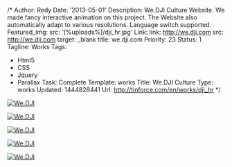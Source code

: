 /*
Author: Redy
Date: '2013-05-01'
Description: We.DJI Culture Website. We made fancy interactive animation on this project.
  The Website also automatically adapt to various resolutions. Language switch supported.
Featured_img:
  src: '[%uploads%]/dji_hr.jpg'
Link:
  link: http://we.dji.com
  src: http://we.dji.com
  target: _blank
  title: we.dji.com
Priority: 23
Status: 1
Tagline: Works
Tags:
- Html5
- CSS
- Jquery
- Parallax
Task: Complete
Template: works
Title: We.DJI Culture
Type: works
Updated: 1444828441
Url: http://tinforce.com/en/works/dji_hr
*/
<p> <a class="lightbox-gallery" href="/[%uploads%]/dji_hr_1.jpg"> <img src="/[%uploads%]/dji_hr_1.jpg" alt="We.DJI" /> </a></p><p> <a class="lightbox-gallery" href="/[%uploads%]/dji_hr_2.jpg"> <img src="/[%uploads%]/dji_hr_2.jpg" alt="We.DJI" /> </a></p><p> <a class="lightbox-gallery" href="/[%uploads%]/dji_hr_3.jpg"> <img src="/[%uploads%]/dji_hr_3.jpg" alt="We.DJI" /> </a></p><p> <a class="lightbox-gallery" href="/[%uploads%]/dji_hr_4.jpg"> <img src="/[%uploads%]/dji_hr_4.jpg" alt="We.DJI" /> </a></p><p> <a class="lightbox-gallery" href="/[%uploads%]/dji_hr_5.jpg"> <img src="/[%uploads%]/dji_hr_5.jpg" alt="We.DJI" /> </a></p>